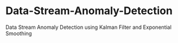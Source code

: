 # Data-Stream-Anomaly-Detection
Data Stream Anomaly Detection using Kalman Filter and Exponential Smoothing
